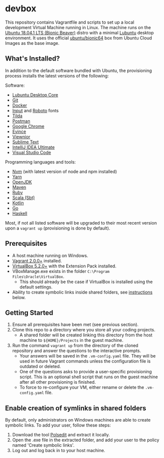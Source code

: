 # devbox

This repository contains Vagrantfile and scripts to set up a local development Virtual Machine running in Linux.
The machine runs on the [Ubuntu 18.04.1 LTS (Bionic Beaver)](http://releases.ubuntu.com/18.04.1/) distro with a minimal
[Lubuntu](https://lubuntu.net/) desktop environment. It uses the official [ubuntu/bionic64](https://app.vagrantup.com/ubuntu/boxes/bionic64) box 
from Ubuntu Cloud Images as the base image.

## What's Installed?

In addition to the default software bundled with Ubuntu, the provisioning process installs the latest versions of the following:

Software:

- [Lubuntu Desktop Core](https://packages.ubuntu.com/bionic/lubuntu-core)
- [Git](https://git-scm.com/)
- [Docker](https://www.docker.com/)
- [Input](http://input.fontbureau.com/) and [Roboto](https://fonts.google.com/specimen/Roboto) fonts
- [Tilda](https://github.com/lanoxx/tilda)
- [Postman](https://www.getpostman.com/)
- [Google Chrome](https://www.google.com/chrome/)
- [Evince](https://wiki.gnome.org/Apps/Evince)
- [Viewnior](http://siyanpanayotov.com/project/viewnior)
- [Sublime Text](https://www.sublimetext.com/)
- [IntelliJ IDEA Ultimate](https://www.jetbrains.com/idea/)
- [Visual Studio Code](https://code.visualstudio.com/)

Programming languages and tools:

- [Nvm](https://github.com/creationix/nvm) (with latest version of node and npm installed)
- [Yarn](https://yarnpkg.com/en/)
- [OpenJDK](https://openjdk.java.net/)
- [Maven](https://maven.apache.org/)
- [Ruby](https://www.ruby-lang.org/en/)
- [Scala (Sbt)](https://www.scala-sbt.org/)
- [Kotlin](https://kotlinlang.org/)
- [Go](https://golang.org/)
- [Haskell](https://www.haskell.org/)

Most, if not all listed software will be upgraded to their most recent version upon a `vagrant up` (provisioning is done by default).

## Prerequisites

- A host machine running on Windows.
- [Vagrant 2.0.0+](https://www.vagrantup.com/downloads.html) installed.
- [VirtualBox 5.2.0+](https://www.virtualbox.org/wiki/Downloads) with the Extension Pack installed.
- VBoxManage.exe exists in the folder `C:\Program Files\Oracle\VirtualBox`.
   - This should already be the case if VirtualBox is installed using the default settings.
- Ability to create symbolic links inside shared folders, see [instructions](#enable-creation-of-symlinks-in-shared-folders) below.

## Getting Started

1. Ensure all prerequisites have been met (see previous section).
1. Clone this repo to a directory where you store all your coding projects. 
   - A shared folder will be created linking this directory from the host machine to `${HOME}/Projects` in the guest machine. 
1. Run the command `vagrant up` from the directory of the cloned repository and answer the questions to the interactive prompts.
   - Your answers will be saved in the `.vm-config.yaml` file. They will be used in future Vagrant commands unless the configuration file is outdated or deleted.
   - One of the questions asks to provide a user-specific provisioning script. This is an optional shell script that runs on the guest machine after all other provisioning is finished. 
   - To force to re-configure your VM, either rename or delete the `.vm-config.yaml` file.

## Enable creation of symlinks in shared folders

By default, only administrators on Windows machines are able to create symbolic links. To add your user, follow these steps:

1. Download the tool [Polsedit](http://www.southsoftware.com/) and extract it locally.
1. Open the .exe file in the extracted folder, and add your user to the policy named 'Create symbolic links'.
1. Log out and log back in to your host machine.
